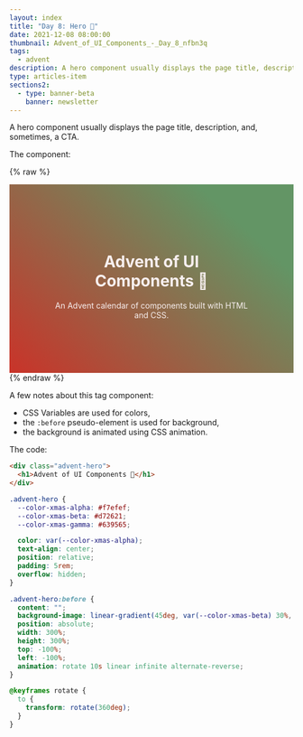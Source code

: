 ```yaml
---
layout: index
title: "Day 8: Hero 🦸"
date: 2021-12-08 08:00:00
thumbnail: Advent_of_UI_Components_-_Day_8_nfbn3q
tags:
  - advent
description: A hero component usually displays the page title, description, and, sometimes, a CTA.
type: articles-item
sections2:
  - type: banner-beta
    banner: newsletter
---
```


A hero component usually displays the page title, description, and, sometimes, a CTA.

The component:

{% raw %}
<div class="advent-hero">
  <h1>Advent of UI Components 🎅</h1>
  <p>An Advent calendar of components built with HTML and CSS.</p>
</div>
<style>
.advent-hero {
  --color-xmas-alpha: #f7efef;
  --color-xmas-beta: #d72621;
  --color-xmas-gamma: #639565;
  color: var(--color-xmas-alpha);
  text-align: center;
  position: relative;
  padding: 5rem;
  overflow: hidden;
}
.advent-hero:before {
  content: "";
  background-image: linear-gradient(45deg, var(--color-xmas-beta) 30%, var(--color-xmas-gamma) 60%);
  width: 300%;
  height: 300%;
  position: absolute;
  top: -100%;
  left: -100%;
  animation: rotate 10s linear infinite alternate-reverse;
  z-index: -1;
}
@keyframes rotate {
  to {
    transform: rotate(360deg);
  }
}
</style>
{% endraw %}

A few notes about this tag component:

- CSS Variables are used for colors,
- the `:before` pseudo-element is used for background,
- the background is animated using CSS animation.

The code:

```html
<div class="advent-hero">
  <h1>Advent of UI Components 🎅</h1>
</div>
```

```css
.advent-hero {
  --color-xmas-alpha: #f7efef;
  --color-xmas-beta: #d72621;
  --color-xmas-gamma: #639565;

  color: var(--color-xmas-alpha);
  text-align: center;
  position: relative;
  padding: 5rem;
  overflow: hidden;
}

.advent-hero:before {
  content: "";
  background-image: linear-gradient(45deg, var(--color-xmas-beta) 30%, var(--color-xmas-gamma) 60%);
  position: absolute;
  width: 300%;
  height: 300%;
  top: -100%;
  left: -100%;
  animation: rotate 10s linear infinite alternate-reverse;
}

@keyframes rotate {
  to {
    transform: rotate(360deg);
  }
}
```
